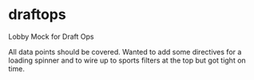 # draftops
Lobby Mock for Draft Ops

All data points should be covered. Wanted to add some directives for a loading spinner and to wire up to sports filters at the top but got tight on time. 
